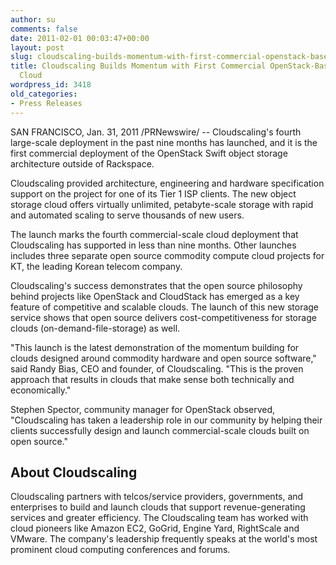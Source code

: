 ```yaml
---
author: su
comments: false
date: 2011-02-01 00:03:47+00:00
layout: post
slug: cloudscaling-builds-momentum-with-first-commercial-openstack-based-storage-cloud
title: Cloudscaling Builds Momentum with First Commercial OpenStack-Based Storage
  Cloud
wordpress_id: 3418
old_categories:
- Press Releases
---
```


SAN FRANCISCO, Jan. 31, 2011 /PRNewswire/ -- Cloudscaling's fourth large-scale deployment in the past nine months has launched, and it is the first commercial deployment of the OpenStack Swift object storage architecture outside of Rackspace.


													

Cloudscaling provided architecture, engineering and hardware specification support on the project for one of its Tier 1 ISP clients. The new object storage cloud offers virtually unlimited, petabyte-scale storage with rapid and automated scaling to serve thousands of new users.


													

The launch marks the fourth commercial-scale cloud deployment that Cloudscaling has supported in less than nine months. Other launches includes three separate open source commodity compute cloud projects for KT, the leading Korean telecom company.


													

Cloudscaling's success demonstrates that the open source philosophy behind projects like OpenStack and CloudStack has emerged as a key feature of competitive and scalable clouds. The launch of this new storage service shows that open source delivers cost-competitiveness for storage clouds (on-demand-file-storage) as well.


													

"This launch is the latest demonstration of the momentum building for clouds designed around commodity hardware and open source software," said Randy Bias, CEO and founder, of Cloudscaling. "This is the proven approach that results in clouds that make sense both technically and economically."


													

Stephen Spector, community manager for OpenStack observed, "Cloudscaling has taken a leadership role in our community by helping their clients successfully design and launch commercial-scale clouds built on open source."


													

## About Cloudscaling


													

Cloudscaling partners with telcos/service providers, governments, and enterprises to build and launch clouds that support revenue-generating services and greater efficiency. The Cloudscaling team has worked with cloud pioneers like Amazon EC2, GoGrid, Engine Yard, RightScale and VMware. The company's leadership frequently speaks at the world's most prominent cloud computing conferences and forums.
